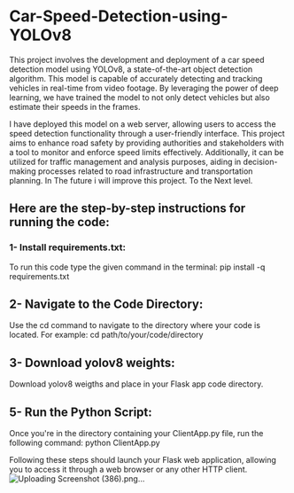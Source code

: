 # Car-Speed-Detection-using-YOLOv8

This project involves the development and deployment of a car speed detection model using YOLOv8, a state-of-the-art object detection algorithm. This model is capable of accurately detecting and tracking vehicles in real-time from video footage. By leveraging the power of deep learning, we have trained the model to not only detect vehicles but also estimate their speeds in the frames.

I have  deployed this model on a web server, allowing users to access the speed detection functionality through a user-friendly interface. This project aims to enhance road safety by providing authorities and stakeholders with a tool to monitor and enforce speed limits effectively. Additionally, it can be utilized for traffic management and analysis purposes, aiding in decision-making processes related to road infrastructure and transportation planning. 
In The future i will improve this project. To the Next level.


## Here are the step-by-step instructions for running the code:

### 1- Install requirements.txt:
To run this code type the given command in the terminal: pip install -q requirements.txt

## 2- Navigate to the Code Directory:
Use the cd command to navigate to the directory where your code is located. For example: cd path/to/your/code/directory

## 3- Download yolov8 weights:
Download yolov8 weigths and place in your Flask app code directory.

## 5- Run the Python Script:
Once you're in the directory containing your ClientApp.py file, run the following command: python ClientApp.py

Following these steps should launch your Flask web application, allowing you to access it through a web browser or any other HTTP client.
![Uploading Screenshot (386).png…]()
